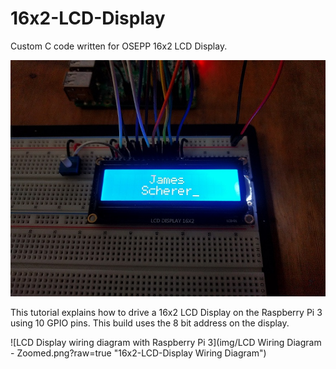 # 16x2-LCD-Display
Custom C code written for OSEPP 16x2 LCD Display.

![LCD Display with Raspberry Pi 3](img/IMG_20180208_230731.jpg?raw=true "16x2-LCD-Display")

This tutorial explains how to drive a 16x2 LCD Display on the Raspberry Pi 3 using 10 GPIO pins. 
This build uses the 8 bit address on the display.

![LCD Display wiring diagram with Raspberry Pi 3](img/LCD Wiring Diagram - Zoomed.png?raw=true "16x2-LCD-Display Wiring Diagram")

